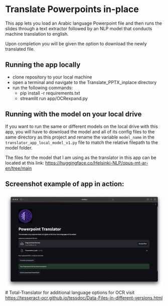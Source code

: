 # Translate Powerpoints in-place

This app lets you load an Arabic language Powerpoint file and then runs the slides through a text extractor followed by an NLP model that conducts machine translation to english.

Upon completion you will be given the option to download the newly translated file.

## Running the app locally

- clone repository to your local machine
- open a terminal and navigate to the Translate_PPTX_inplace directory
- run the following commands:
  - pip install -r requirements.txt
  - streamlit run app/OCRexpand.py

## Running with the model on your local drive

If you want to run the same or different models on the local drive with this app, you will have to download the model and all of its config files to the same directory as this project and rename the variable `model_name` in the `translator_app_local_model_v1.py` file to match the relative filepath to the model folder.

The files for the model that I am using as the translator in this app can be located at this link: https://huggingface.co/Helsinki-NLP/opus-mt-ar-en/tree/main

## Screenshot example of app in action:

![Screenshot example of app in action](app_screenshot/screenshot.png)# Total-Translator
for additional language options for OCR visit
https://tesseract-ocr.github.io/tessdoc/Data-Files-in-different-versions.html
